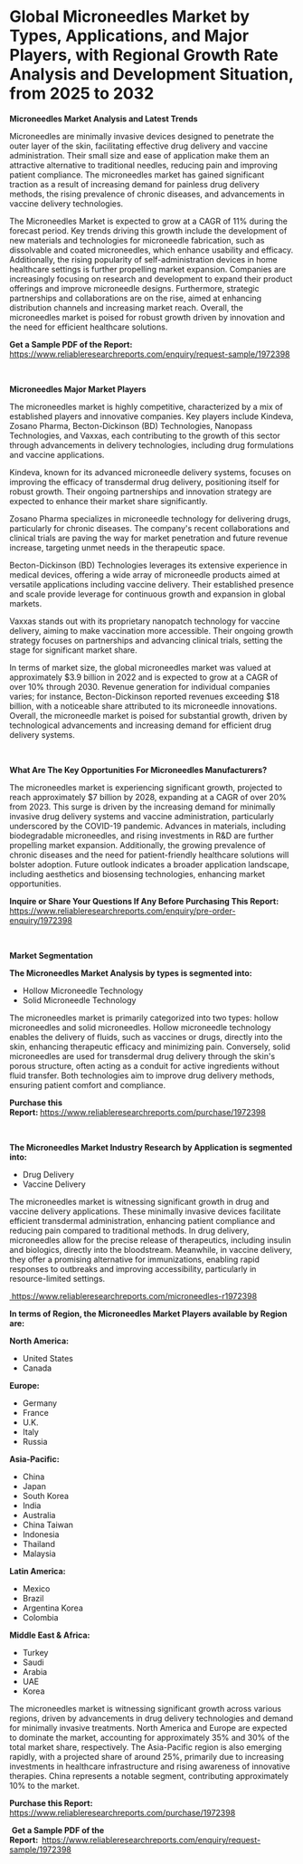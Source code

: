 <p><h1>Global Microneedles Market by Types, Applications, and Major Players, with Regional Growth Rate Analysis and Development Situation, from 2025 to 2032</h1></p><p><strong>Microneedles Market Analysis and Latest Trends</strong></p>
<p><p>Microneedles are minimally invasive devices designed to penetrate the outer layer of the skin, facilitating effective drug delivery and vaccine administration. Their small size and ease of application make them an attractive alternative to traditional needles, reducing pain and improving patient compliance. The microneedles market has gained significant traction as a result of increasing demand for painless drug delivery methods, the rising prevalence of chronic diseases, and advancements in vaccine delivery technologies.</p><p>The Microneedles Market is expected to grow at a CAGR of 11% during the forecast period. Key trends driving this growth include the development of new materials and technologies for microneedle fabrication, such as dissolvable and coated microneedles, which enhance usability and efficacy. Additionally, the rising popularity of self-administration devices in home healthcare settings is further propelling market expansion. Companies are increasingly focusing on research and development to expand their product offerings and improve microneedle designs. Furthermore, strategic partnerships and collaborations are on the rise, aimed at enhancing distribution channels and increasing market reach. Overall, the microneedles market is poised for robust growth driven by innovation and the need for efficient healthcare solutions.</p></p>
<p><strong>Get a Sample PDF of the Report:&nbsp;</strong> <a href="https://www.reliableresearchreports.com/enquiry/request-sample/1972398?utm_campaign=2269&utm_medium=2&utm_source=Github&utm_content=ia&utm_term=13042025&utm_id=microneedles">https://www.reliableresearchreports.com/enquiry/request-sample/1972398</a></p>
<p>&nbsp;</p>
<p><strong>Microneedles Major Market Players</strong></p>
<p><p>The microneedles market is highly competitive, characterized by a mix of established players and innovative companies. Key players include Kindeva, Zosano Pharma, Becton-Dickinson (BD) Technologies, Nanopass Technologies, and Vaxxas, each contributing to the growth of this sector through advancements in delivery technologies, including drug formulations and vaccine applications.</p><p>Kindeva, known for its advanced microneedle delivery systems, focuses on improving the efficacy of transdermal drug delivery, positioning itself for robust growth. Their ongoing partnerships and innovation strategy are expected to enhance their market share significantly.</p><p>Zosano Pharma specializes in microneedle technology for delivering drugs, particularly for chronic diseases. The company's recent collaborations and clinical trials are paving the way for market penetration and future revenue increase, targeting unmet needs in the therapeutic space.</p><p>Becton-Dickinson (BD) Technologies leverages its extensive experience in medical devices, offering a wide array of microneedle products aimed at versatile applications including vaccine delivery. Their established presence and scale provide leverage for continuous growth and expansion in global markets.</p><p>Vaxxas stands out with its proprietary nanopatch technology for vaccine delivery, aiming to make vaccination more accessible. Their ongoing growth strategy focuses on partnerships and advancing clinical trials, setting the stage for significant market share.</p><p>In terms of market size, the global microneedles market was valued at approximately $3.9 billion in 2022 and is expected to grow at a CAGR of over 10% through 2030. Revenue generation for individual companies varies; for instance, Becton-Dickinson reported revenues exceeding $18 billion, with a noticeable share attributed to its microneedle innovations. Overall, the microneedle market is poised for substantial growth, driven by technological advancements and increasing demand for efficient drug delivery systems.</p></p>
<p>&nbsp;</p>
<p><strong>What Are The Key Opportunities For Microneedles Manufacturers?</strong></p>
<p><p>The microneedles market is experiencing significant growth, projected to reach approximately $7 billion by 2028, expanding at a CAGR of over 20% from 2023. This surge is driven by the increasing demand for minimally invasive drug delivery systems and vaccine administration, particularly underscored by the COVID-19 pandemic. Advances in materials, including biodegradable microneedles, and rising investments in R&D are further propelling market expansion. Additionally, the growing prevalence of chronic diseases and the need for patient-friendly healthcare solutions will bolster adoption. Future outlook indicates a broader application landscape, including aesthetics and biosensing technologies, enhancing market opportunities.</p></p>
<p><strong>Inquire or Share Your Questions If Any Before Purchasing This Report:</strong> <a href="https://www.reliableresearchreports.com/enquiry/pre-order-enquiry/1972398?utm_campaign=2269&utm_medium=2&utm_source=Github&utm_content=ia&utm_term=13042025&utm_id=microneedles">https://www.reliableresearchreports.com/enquiry/pre-order-enquiry/1972398</a></p>
<p>&nbsp;</p>
<p><strong>Market Segmentation</strong></p>
<p><strong>The Microneedles Market Analysis by types is segmented into:</strong></p>
<p><ul><li>Hollow Microneedle Technology</li><li>Solid Microneedle Technology</li></ul></p>
<p><p>The microneedles market is primarily categorized into two types: hollow microneedles and solid microneedles. Hollow microneedle technology enables the delivery of fluids, such as vaccines or drugs, directly into the skin, enhancing therapeutic efficacy and minimizing pain. Conversely, solid microneedles are used for transdermal drug delivery through the skin's porous structure, often acting as a conduit for active ingredients without fluid transfer. Both technologies aim to improve drug delivery methods, ensuring patient comfort and compliance.</p></p>
<p><strong>Purchase this Report:&nbsp;</strong><a href="https://www.reliableresearchreports.com/purchase/1972398?utm_campaign=2269&utm_medium=2&utm_source=Github&utm_content=ia&utm_term=13042025&utm_id=microneedles">https://www.reliableresearchreports.com/purchase/1972398</a></p>
<p>&nbsp;</p>
<p><strong>The Microneedles Market Industry Research by Application is segmented into:</strong></p>
<p><ul><li>Drug Delivery</li><li>Vaccine Delivery</li></ul></p>
<p><p>The microneedles market is witnessing significant growth in drug and vaccine delivery applications. These minimally invasive devices facilitate efficient transdermal administration, enhancing patient compliance and reducing pain compared to traditional methods. In drug delivery, microneedles allow for the precise release of therapeutics, including insulin and biologics, directly into the bloodstream. Meanwhile, in vaccine delivery, they offer a promising alternative for immunizations, enabling rapid responses to outbreaks and improving accessibility, particularly in resource-limited settings.</p></p>
<p><a href="https://www.reliableresearchreports.com/microneedles-r1972398?utm_campaign=2269&utm_medium=2&utm_source=Github&utm_content=ia&utm_term=13042025&utm_id=microneedles">&nbsp;https://www.reliableresearchreports.com/microneedles-r1972398</a></p>
<p><strong>In terms of Region, the Microneedles Market Players available by Region are:</strong></p>
<p>
    <p> <strong> North America: </strong>
        <ul>
            <li>United States</li>
            <li>Canada</li>
        </ul>
        </p> 
    <p> <strong> Europe: </strong>
        <ul>
            <li>Germany</li>
            <li>France</li>
            <li>U.K.</li>
            <li>Italy</li>
            <li>Russia</li>
        </ul>
        </p> 
    <p> <strong> Asia-Pacific: </strong>
        <ul>
            <li>China</li>
            <li>Japan</li>
            <li>South Korea</li>
            <li>India</li>
            <li>Australia</li>
            <li>China Taiwan</li>
            <li>Indonesia</li>
            <li>Thailand</li>
            <li>Malaysia</li>
        </ul>
        </p> 
    <p> <strong> Latin America: </strong>
        <ul>
            <li>Mexico</li>
            <li>Brazil</li>
            <li>Argentina Korea</li>
            <li>Colombia</li>
        </ul>
        </p> 
    <p> <strong> Middle East & Africa: </strong>
        <ul>
            <li>Turkey</li>
            <li>Saudi</li>
            <li>Arabia</li>
            <li>UAE</li>
            <li>Korea</li>
        </ul>
    </p>
    </p>
<p><p>The microneedles market is witnessing significant growth across various regions, driven by advancements in drug delivery technologies and demand for minimally invasive treatments. North America and Europe are expected to dominate the market, accounting for approximately 35% and 30% of the total market share, respectively. The Asia-Pacific region is also emerging rapidly, with a projected share of around 25%, primarily due to increasing investments in healthcare infrastructure and rising awareness of innovative therapies. China represents a notable segment, contributing approximately 10% to the market.</p></p>
<p><strong>Purchase this Report: </strong><a href="https://www.reliableresearchreports.com/purchase/1972398?utm_campaign=2269&utm_medium=2&utm_source=Github&utm_content=ia&utm_term=13042025&utm_id=microneedles">https://www.reliableresearchreports.com/purchase/1972398</a></p>
<p>&nbsp;<strong>Get a Sample PDF of the Report:&nbsp;&nbsp;</strong><a href="https://www.reliableresearchreports.com/enquiry/request-sample/1972398?utm_campaign=2269&utm_medium=2&utm_source=Github&utm_content=ia&utm_term=13042025&utm_id=microneedles">https://www.reliableresearchreports.com/enquiry/request-sample/1972398</a></p>
<p><strong></strong></p>
<p><p></p><p></p><p></p></p>